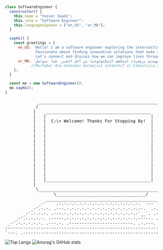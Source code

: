 
```javascript
class SoftwareEngineer {
  constructor() {
    this.name = "Yasser Saadi";
    this.role = "Software Engineer";
    this.languagesSpoken = ["en_US", "ar_MA"];
  }

  sayHi() {
    const greetings = {
      en_US: `Hello! I am a software engineer exploring the intersection of technology and quality of life.  
              Passionate about finding innovative solutions that make a difference.  
              Let's connect and discuss how we can improve lives through software.`,
      ar_MA: `مرحباً! أنا مهندس برمجيات أستكشف التكنولوجيا من أجل الخير. هيا نتواصل!`, 
            //Marhaba! Ana muhandis barmajiat astakshif al-tiknulujia min ajl al-khayr hayya natawaṣal!
    };
  }

  const me = new SoftwareEngineer();
  me.sayHi();
}


```

<pre>
             ________________________________________________
            /                                                \
           |    _________________________________________     |
           |   |                                         |    |
           |   |  C:\> Welcome! Thanks For Stopping By!  |    |
           |   |                                         |    |
           |   |                                         |    |
           |   |                                         |    |
           |   |                                         |    |
           |   |                                         |    |
           |   |                                         |    |
           |   |                                         |    |
           |   |                                         |    |
           |   |                                         |    |
           |   |                                         |    |
           |   |                                         |    |
           |   |_________________________________________|    |
           |                                                  |
            \_________________________________________________/
                   \___________________________________/
                ___________________________________________
             _-'    .-.-.-.-.-.-.-.-.-.-.-.-.-.-.-.-.  --- `-_
          _-'.-.-. .---.-.-.-.-.-.-.-.-.-.-.-.-.-.-.--.  .-.-.`-_
       _-'.-.-.-. .---.-.-.-.-.-.-.-.-.-.-.-.-.-.-.-`__`. .-.-.-.`-_
    _-'.-.-.-.-. .-----.-.-.-.-.-.-.-.-.-.-.-.-.-.-.-----. .-.-.-.-.`-_
 _-'.-.-.-.-.-. .---.-. .-------------------------. .-.---. .---.-.-.-.`-_
:-------------------------------------------------------------------------:
`---._.-------------------------------------------------------------._.---'
</pre>


![Top Langs](https://github-readme-stats.vercel.app/api/top-langs/?username=yassers-21&theme=dracula) ![Anurag's GitHub stats](https://github-readme-stats.vercel.app/api?username=yassers-21&show_icons=true&theme=dracula)
<!---
YasserS-21/YasserS-21 is a ✨ special ✨ repository because its `README.md` (this file) appears on your GitHub profile.
You can click the Preview link to take a look at your changes.
--->
